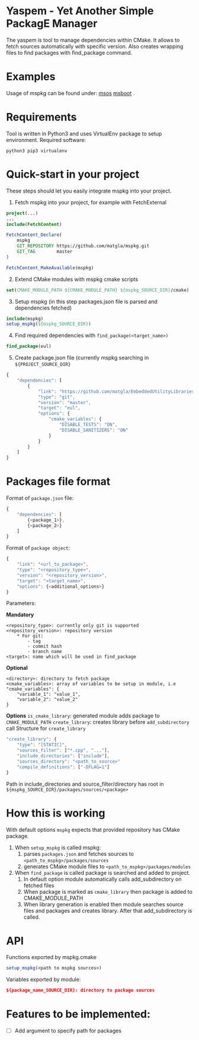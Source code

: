 # Yaspem - Yet Another Simple PackagE Manager

The yaspem is tool to manage dependencies within CMake. 
It allows to fetch sources automatically with specific version.
Also creates wrapping files to find packages with find_package command. 

# Examples 

Usage of mspkg can be found under: 
[msos](https://github.com/matgla/msos)
[msboot](https://github.com/matgla/ms_boot)
.

# Requirements 

Tool is written in Python3 and uses VirtualEnv package to setup environment.
Required software: 
```
python3 pip3 virtualenv
```

# Quick-start in your project 

These steps should let you easily integrate mspkg into your project. 

1. Fetch mspkg into your project, for example with FetchExternal
```cmake
project(...)
...
include(FetchContent)

FetchContent_Declare(
    mspkg
    GIT_REPOSITORY https://github.com/matgla/mspkg.git
    GIT_TAG        master
)

FetchContent_MakeAvailable(mspkg) 

```

2. Extend CMake modules with mspkg cmake scripts 
```cmake 
set(CMAKE_MODULE_PATH ${CMAKE_MODULE_PATH} ${mspkg_SOURCE_DIR}/cmake)
```

3. Setup mspkg (in this step packages.json file is parsed and dependencies fetched) 
```cmake 
include(mspkg) 
setup_mspkg(${mspkg_SOURCE_DIR})
```

4. Find required dependencies with ```find_package(<target_name>)```
```cmake 
find_package(eul)
```

5. Create package.json file (currently mspkg searching in ```${PROJECT_SOURCE_DIR}```
```javascript 
{
    "dependencies": [
        {
            "link": "https://github.com/matgla/EmbeddedUtilityLibraries.git",
            "type": "git",
            "version": "master",
            "target": "eul",
            "options": {
                "cmake_variables": {
                    "DISABLE_TESTS": "ON",
                    "DISABLE_SANITIZERS": "ON"
                }
            }
        }
    ]
}
```

# Packages file format 

Format of ```package.json``` file:
```javascript
{
    "dependencies": [
        {<package_1>},
        {<package_2>}
    ]
}
```

Format of ```package object```: 
```javascript
{
    "link": "<url_to_package>",
    "type": "<repository_type>", 
    "version": "<repository_version>",
    "target": "<target_name>",
    "options": {<additional_options>}
}
```

Parameters:

**Mandatory**
```
<repository_type>: currently only git is supported
<repository_version>: repository version 
    * For git: 
        - tag 
        - commit hash 
        - branch name 
<target>: name which will be used in find_package

```

**Optional**
``` 
<directory>: directory to fetch package 
<cmake_variables>: array of variables to be setup in module, i.e 
"cmake_variables": {
    "variable_1": "value_1",
    "variable_2": "value_2"
}
```

**Options** 
```is_cmake_library```: generated module adds package to ```CMAKE_MODULE_PATH``` 
```create_library```: creates library before ```add_subdirectory``` call 
Structure for ```create_library```
```javascript 
"create_library": {
    "type": "[STATIC]",
    "sources_filter": ["*.cpp", "..."],
    "include_directories": ["include"],
    "sources_directory": "<path_to_source>"
    "compile_definitions": ["-DFLAG=1"]
}
```
Path in include_directories and source_filter/directory has root in ```${mspkg_SOURCE_DIR}/packages/sources/<package>```

# How this is working 

With default options ```mspkg``` expects that provided repository has CMake package.

1. When ```setup_mspkg``` is called mspkg:
    1. parses ```packages.json``` and fetches sources to ```<path_to_mspkg>/packages/sources``` 
    1. generates CMake module files to ```<path_to_mspkg>/packages/modules```
1. When ```find_package``` is called package is searched and added to project. 
    1. In default option module automatically calls add_subdirectory on fetched files 
    1. When package is marked as ```cmake_library``` then package is added to CMAKE_MODULE_PATH 
    1. When library generation is enabled then module searches source files and packages and creates library. After that
       add_subdirectory is called.

# API 

Functions exported by mspkg.cmake 

```cmake
setup_mspkg(<path to mspkg sources>)
```

Variables exported by module: 
```cmake 
${package_name_SOURCE_DIR}: directory to package sources
```

# Features to be implemented: 

- [ ] Add argument to specify path for packages 

